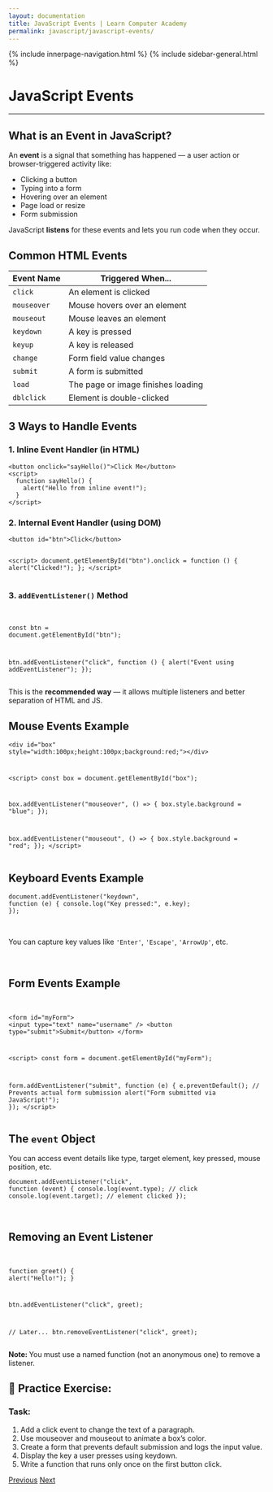 ```yaml
---
layout: documentation
title: JavaScript Events | Learn Computer Academy
permalink: javascript/javascript-events/
---
```

<div class="loader">
{% include innerpage-navigation.html %}
{% include sidebar-general.html %}
            <div class="page-content">
                <div class="content-wrapper">
                    <div class="row">
                        <div class="col-md-9 content">
                            <!-- Your content goes started here -->
                            <div class="doc-content">
                                <h1>JavaScript Events</h1>
                                <hr>
                                <h2>What is an Event in JavaScript?</h2>
                                <p>An <strong>event</strong> is a signal that something has happened — a user action or browser-triggered activity like:</p>
                                <ul>
                                    <li>Clicking a button</li>
                                    <li>Typing into a form</li>
                                    <li>Hovering over an element</li>
                                    <li>Page load or resize</li>
                                    <li>Form submission</li>
                                </ul>
                                <p>JavaScript <strong>listens</strong> for these events and lets you run code when they occur.</p>
                                <h2>Common HTML Events</h2>
                                <table class="table table-striped table-bordered">
                                    <thead class="thead-shades">
                                        <tr>
                                            <th scope="col">Event Name</th>
                                            <th scope="col">Triggered When...</th>
                                        </tr>
                                    </thead>
                                    <tbody>
                                        <tr>
                                            <td><code>click</code></td>
                                            <td>An element is clicked</td>
                                        </tr>
                                        <tr>
                                            <td><code>mouseover</code></td>
                                            <td>Mouse hovers over an element</td>
                                        </tr> 
                                        <tr>
                                            <td><code>mouseout</code></td>
                                            <td>Mouse leaves an element</td>
                                        </tr>
                                        <tr>
                                            <td><code>keydown</code></td>
                                            <td>A key is pressed</td>
                                        </tr>
                                        <tr>
                                            <td><code>keyup</code></td>
                                            <td>A key is released</td>
                                        </tr>
                                        <tr>
                                            <td><code>change</code></td>
                                            <td>Form field value changes</td>
                                        </tr>
                                        <tr>
                                            <td><code>submit</code></td>
                                            <td>A form is submitted</td>
                                        </tr>                                        
                                        <tr>
                                            <td><code>load</code></td>
                                            <td>The page or image finishes loading</td>
                                        </tr> 
                                        <tr>
                                            <td><code>dblclick</code></td>
                                            <td>Element is double-clicked</td>
                                        </tr>                                                                                
                                    </tbody>
                                </table> 
                                <h2>3 Ways to Handle Events</h2>
                                <h3>1. Inline Event Handler (in HTML)</h3>
                                <pre class="snippet"><code class="html">&lt;button onclick="sayHello()"&gt;Click Me&lt;/button&gt;
&lt;script&gt;
  function sayHello() {
    alert("Hello from inline event!");
  }
&lt;/script&gt;</code></pre>
                                <h3>2. Internal Event Handler (using DOM)</h3>
                                <pre class="snippet"><code class="html">&lt;button id="btn"&gt;Click&lt;/button&gt;

&lt;script&gt;
  document.getElementById("btn").onclick = function () {
    alert("Clicked!");
  };
&lt;/script&gt;</code></pre>
                                <h3>3. <code>addEventListener()</code> Method</h3>                             
                                <pre class="snippet"><code class="js">const btn = document.getElementById("btn");

btn.addEventListener("click", function () {
  alert("Event using addEventListener");
});</code></pre>
                                <p>This is the <strong>recommended way</strong> — it allows multiple listeners and better separation of HTML and JS.</p>
                                <h2>Mouse Events Example</h2>
                                <pre class="snippet"><code class="html">&lt;div id="box" style="width:100px;height:100px;background:red;"&gt;&lt;/div&gt;

&lt;script&gt;
  const box = document.getElementById("box");
                                    
  box.addEventListener("mouseover", () => {
    box.style.background = "blue";
  });
                                    
  box.addEventListener("mouseout", () => {
    box.style.background = "red";
  });
&lt;/script&gt;</code></pre>
                                <h2>Keyboard Events Example</h2>
                                <pre class="snippet"><code class="js">document.addEventListener("keydown", function (e) {
  console.log("Key pressed:", e.key);
});</code></pre>       
                                <p>You can capture key values like <code>'Enter'</code>, <code>'Escape'</code>, <code>'ArrowUp'</code>, etc.</p>  
                                <h2>Form Events Example</h2>                       
                                <pre class="snippet"><code class="html">&lt;form id="myForm"&gt;
  &lt;input type="text" name="username" /&gt;
  &lt;button type="submit"&gt;Submit&lt;/button&gt;
&lt;/form&gt;
                                  
&lt;script&gt;
  const form = document.getElementById("myForm");
                                  
  form.addEventListener("submit", function (e) {
    e.preventDefault(); // Prevents actual form submission
    alert("Form submitted via JavaScript!");
  });
&lt;/script&gt;</code></pre> 
                                <h2>The <code>event</code> Object</h2>
                                <p>You can access event details like type, target element, key pressed, mouse position, etc.</p>
                                <pre class="snippet"><code class="js">document.addEventListener("click", function (event) {
  console.log(event.type);   // click
  console.log(event.target); // element clicked
});</code></pre>       
                                <h2>Removing an Event Listener</h2>                          
                                <pre class="snippet"><code class="js">function greet() {
  alert("Hello!");
}
                                  
btn.addEventListener("click", greet);
                                  
// Later...
btn.removeEventListener("click", greet);</code></pre>
                                <p class="note"><strong>Note: </strong>You must use a named function (not an anonymous one) to remove a listener.</p>
                                <h2>🧪 Practice Exercise:</h2>
                                <h3>Task:</h3>
                                <ol>
                                    <li>Add a click event to change the text of a paragraph.</li>
                                    <li>Use mouseover and mouseout to animate a box’s color.</li>
                                    <li>Create a form that prevents default submission and logs the input value.</li>
                                    <li>Display the key a user presses using keydown.</li>
                                    <li>Write a function that runs only once on the first button click.</li>
                                </ol>
                            <!-- /.Your content goes ends here -->
                            <div class="footer-btn d-flex justify-content-between">
                                <a href="/javascript/javascript-dates" class="btn"><i class="fas fa-arrow-circle-left"></i>Previous</a>
                                <a href="/javascript/" class="btn">Next<i class="fas fa-arrow-circle-right"></i></a>
                            </div>
                            <!-- /.End of footer button -->
                        </div>
                    </div>
                </div>

